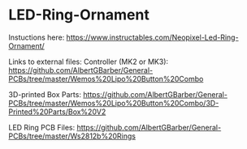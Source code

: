 # LED-Ring-Ornament
Instuctions here:
https://www.instructables.com/Neopixel-Led-Ring-Ornament/


Links to external files:
Controller (MK2 or MK3): https://github.com/AlbertGBarber/General-PCBs/tree/master/Wemos%20Lipo%20Button%20Combo 

3D-printed Box Parts: https://github.com/AlbertGBarber/General-PCBs/tree/master/Wemos%20Lipo%20Button%20Combo/3D-Printed%20Parts/Box%20V2

LED Ring PCB Files: https://github.com/AlbertGBarber/General-PCBs/tree/master/Ws2812b%20Rings

